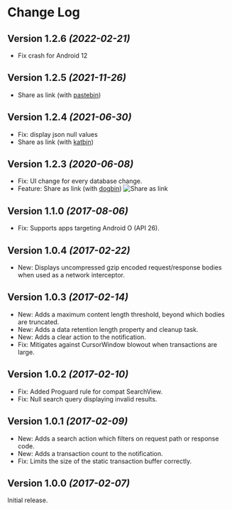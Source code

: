 Change Log
==========

Version 1.2.6 *(2022-02-21)*
----------------------------

* Fix crash for Android 12

Version 1.2.5 *(2021-11-26)*
----------------------------

* Share as link (with [pastebin](https://pastebin.com/))

Version 1.2.4 *(2021-06-30)*
----------------------------

* Fix: display json null values
* Share as link (with [katbin](https://katb.in/))

Version 1.2.3 *(2020-06-08)*
----------------------------

* Fix: UI change for every database change.
 * Feature: Share as link (with [dogbin](https://del.dog/about.md))
 ![Share as link](assets/dogbin.webp)

Version 1.1.0 *(2017-08-06)*
----------------------------

 * Fix: Supports apps targeting Android O (API 26).

Version 1.0.4 *(2017-02-22)*
----------------------------

 * New: Displays uncompressed gzip encoded request/response bodies when used as a network interceptor.

Version 1.0.3 *(2017-02-14)*
----------------------------

 * New: Adds a maximum content length threshold, beyond which bodies are truncated.
 * New: Adds a data retention length property and cleanup task.
 * New: Adds a clear action to the notification.
 * Fix: Mitigates against CursorWindow blowout when transactions are large.

Version 1.0.2 *(2017-02-10)*
----------------------------

 * Fix: Added Proguard rule for compat SearchView.
 * Fix: Null search query displaying invalid results.

Version 1.0.1 *(2017-02-09)*
----------------------------

 * New: Adds a search action which filters on request path or response code.
 * New: Adds a transaction count to the notification.
 * Fix: Limits the size of the static transaction buffer correctly.

Version 1.0.0 *(2017-02-07)*
----------------------------

Initial release.